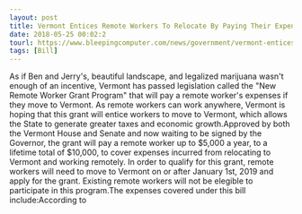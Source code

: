 ```yaml
---
layout: post
title: Vermont Entices Remote Workers To Relocate By Paying Their Expenses
date: 2018-05-25 00:02:2
tourl: https://www.bleepingcomputer.com/news/government/vermont-entices-remote-workers-to-relocate-by-paying-their-expenses/
tags: [Bill]
---
```

As if Ben and Jerry's, beautiful landscape, and legalized marijuana wasn't enough of an incentive, Vermont has passed legislation called the "New Remote Worker Grant Program" that will pay a remote worker's expenses if they move to Vermont. As remote workers can work anywhere, Vermont is hoping that this grant will entice workers to move to Vermont, which allows the State to generate greater taxes and economic growth.Approved by both the Vermont House and Senate and now waiting to be signed by the Governor, the grant will pay a remote worker up to $5,000 a year, to a lifetime total of $10,000, to cover expenses incurred from relocating to Vermont and working remotely. In order to qualify for this grant, remote workers will need to move to Vermont on or after January 1st, 2019 and apply for the grant. Existing remote workers will not be elegible to participate in this program.The expenses covered under this bill include:According to  